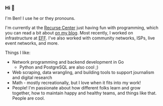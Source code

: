 ### Hi 👋

I'm Ben! I use he or they pronouns.

I'm currently at the [Recurse Center](https://www.recurse.com) just having fun with programming, which you can read a bit about [on my blog](https://eenblam.github.io). Most recently, I worked on infrastructure at [EFF](https://www.eff.org). I've also worked with community networks, ISPs, live event networks, and more.

Things I like:
* Network programming and backend development in Go
    * Python and PostgreSQL are also cool ;)
* Web scraping, data wrangling, and building tools to support journalism and digital research
* Math - mostly recreationally, but I love when it fits into my work!
* People! I'm passionate about how different folks learn and grow together, how to maintain happy and healthy teams, and things like that. People are cool.

<!--
**eenblam/eenblam** is a ✨ _special_ ✨ repository because its `README.md` (this file) appears on your GitHub profile.

Here are some ideas to get you started:

- 🔭 I’m currently working on ...
- 🌱 I’m currently learning ...
- 👯 I’m looking to collaborate on ...
- 🤔 I’m looking for help with ...
- 💬 Ask me about ...
- 📫 How to reach me: ...
- 😄 Pronouns: ...
- ⚡ Fun fact: ...
-->
